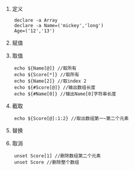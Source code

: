 1. 定义
```
    declare -a Array
    declare -a Name=('mickey','long')
    Age=('12','13')
```    
2. 赋值


3. 取值
```
    echo ${Name[@]} //取所有
    echo ${Score[*]} //取所有
    echo ${Name[2]} //取index 2
    echo ${#Score[@]} //输出数组长度
    echo ${#Name[0]} //输出Name[0]字符串长度
```    
4. 截取
```
    echo ${Score[@]:1:2} //取出数组第一~第二个元素
```    
5. 替换

    
6. 取消
```
    unset Score[1] //删除数组第二个元素
    unset Score //删除整个数组
```    
    